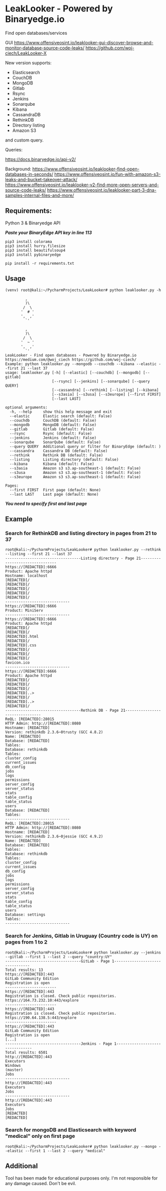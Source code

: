 # LeakLooker - Powered by Binaryedge.io
Find open databases/services

GUI
https://www.offensiveosint.io/leaklooker-gui-discover-browse-and-monitor-database-source-code-leaks/
https://github.com/woj-ciech/LeakLooker-X

New version supports:
- Elasticsearch
- CouchDB
- MongoDB
- Gitlab
- Rsync
- Jenkins
- Sonarqube
- Kibana
- CassandraDB
- RethinkDB
- Directory listing
- Amazon S3

and custom query.

Queries:

https://docs.binaryedge.io/api-v2/

Background:
https://www.offensiveosint.io/leaklooker-find-open-databases-in-seconds/
https://www.offensiveosint.io/fun-with-amazon-s3-leaks-and-bucket-takeover-attack/
https://www.offensiveosint.io/leaklooker-v2-find-more-open-servers-and-source-code-leaks/
https://www.offensiveosint.io/leaklooker-part-3-dna-samples-internal-files-and-more/

## Requirements:
Python 3 &
Binaryedge API

***Paste your BinaryEdge API key in line 113***
```
pip3 install colorama
pip3 install hurry.filesize
pip3 install beautifulsoup4
pip3 install pybinaryedge
```

```
pip install -r requirements.txt
```

## Usage
```
(venv) root@kali:~/PycharmProjects/LeakLooker# python leaklooker.py -h

         ,
         )\
        /  \
       '  # '
       ',  ,'
         `'

         ,
         )\
        /  \
       '  ~ '
       ',  ,'
         `'
LeakLooker - Find open databases - Powered by Binaryedge.io
https://medium.com/@woj_ciech https://github.com/woj-ciech/
Example: python leaklooker.py --mongodb --couchdb --kibana --elastic --first 21 --last 37
usage: leaklooker.py [-h] [--elastic] [--couchdb] [--mongodb] [--gitlab]
                     [--rsync] [--jenkins] [--sonarqube] [--query QUERY]
                     [--cassandra] [--rethink] [--listing] [--kibana]
                     [--s3asia] [--s3usa] [--s3europe] [--first FIRST]
                     [--last LAST]

optional arguments:
  -h, --help     show this help message and exit
  --elastic      Elastic search (default: False)
  --couchdb      CouchDB (default: False)
  --mongodb      MongoDB (default: False)
  --gitlab       Gitlab (default: False)
  --rsync        Rsync (default: False)
  --jenkins      Jenkins (default: False)
  --sonarqube    SonarQube (default: False)
  --query QUERY  Additional query or filter for BinaryEdge (default: )
  --cassandra    Cassandra DB (default: False)
  --rethink      Rethink DB (default: False)
  --listing      Listing directory (default: False)
  --kibana       Kibana (default: False)
  --s3asia       Amazon s3 s3.ap-southeast-1 (default: False)
  --s3usa        Amazon s3 s3.ap-southeast-1 (default: False)
  --s3europe     Amazon s3 s3.ap-southeast-1 (default: False)

Pages:
  --first FIRST  First page (default: None)
  --last LAST    Last page (default: None)

```

***You need to specify first and last page***

## Example

### Search for RethinkDB and listing directory in pages from 21 to 37
```
root@kali:~/PycharmProjects/LeakLooker# python leaklooker.py --rethink --listing --first 21 --last 37
----------------------------------Listing directory - Page 21--------------------------------
https://[REDACTED]:6666
Product: Apache httpd
Hostname: localhost
[REDACTED]/
[REDACTED]/
[REDACTED]/
[REDACTED]/
[REDACTED]/
-----------------------------
https://[REDACTED]:6666
Product: MiniServ
-----------------------------
https://[REDACTED]:6666
Product: Apache httpd
[REDACTED]/
[REDACTED]/
[REDACTED].html
[REDACTED]/
[REDACTED].css
[REDACTED]/
[REDACTED]/
[REDACTED]/
favicon.ico
-----------------------------
https://[REDACTED]:6666
Product: Apache httpd
[REDACTED]/
[REDACTED]/
[REDACTED]/
[REDACTED]..>
[REDACTED]/
[REDACTED]..>
[REDACTED]/
----------------------------------Rethink DB - Page 21--------------------------------
ReQL: [REDACTED]:28015
HTTP Admin: http://[REDACTED]:8080
Hostname: [REDACTED]
Version: rethinkdb 2.3.6~0trusty (GCC 4.8.2)
Name: [REDACTED]
Database: [REDACTED]
Tables: 
Database: rethinkdb
Tables: 
cluster_config
current_issues
db_config
jobs
logs
permissions
server_config
server_status
stats
table_config
table_status
users
Database: [REDACTED]
Tables: 
-----------------------------
ReQL: [REDACTED]:28015
HTTP Admin: http://[REDACTED]:8080
Hostname: [REDACTED]
Version: rethinkdb 2.3.6~0jessie (GCC 4.9.2)
Name: [REDACTED]
Database: [REDACTED]
Tables: 
Database: rethinkdb
Tables: 
cluster_config
current_issues
db_config
jobs
logs
permissions
server_config
server_status
stats
table_config
table_status
users
Database: settings
Tables: 
-----------------------------

```

### Search for Jenkins, Gitlab in Uruguay (Country code is UY) on pages from 1 to 2
```
root@kali:~/PycharmProjects/LeakLooker# python leaklooker.py --jenkins --gitlab --first 1 --last 2 --query "country:UY"
----------------------------------GitLab - Page 1--------------------------------
Total results: 13
https://[REDACTED]:443
GitLab Community Edition
Registration is open
-----------------------
https://[REDACTED]:443
Registration is closed. Check public repositories. https://164.73.232.10:443/explore
-----------------------
https://[REDACTED]:443
Registration is closed. Check public repositories. https://190.64.138.5:443/explore
-----------------------
https://[REDACTED]:443
GitLab Community Edition
Registration is open
[...]
----------------------------------Jenkins - Page 1--------------------------------
Total results: 6501
http://[REDACTED]:443
Executors
Windows
(master)
Jobs
-----------------------------
http://[REDACTED]:443
Executors
Jobs
-----------------------------
http://[REDACTED]:443
Executors
Jobs
[REDACTED]
[REDACTED]
```
### Search for mongoDB and Elasticsearch with keyword "medical" only on first page
```
root@kali:~/PycharmProjects/LeakLooker# python leaklooker.py --mongo --elastic --first 1 --last 2 --query "medical"
```
## Additional
Tool has been made for educational purposes only. I'm not responsible for any damage caused. Don't be evil.
